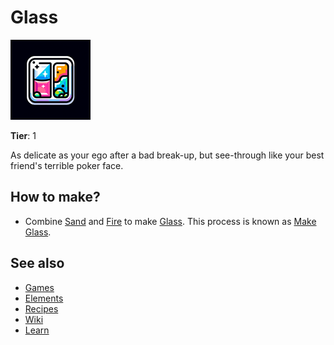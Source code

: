 # Glass

![](../images/item.glass.png)

**Tier**: 1

As delicate as your ego after a bad break-up, but see-through like your best friend's terrible poker face.

## How to make?

* Combine [Sand](/wiki/elements/sand) and [Fire](/wiki/elements/fire) to make [Glass](/wiki/elements/glass). This process is known as [Make Glass](/wiki/recipes/make-glass).

## See also

* [Games](/wiki/games)
* [Elements](/wiki/elements)
* [Recipes](/wiki/recipes)
* [Wiki](/wiki/index)
* [Learn](/learn/index)